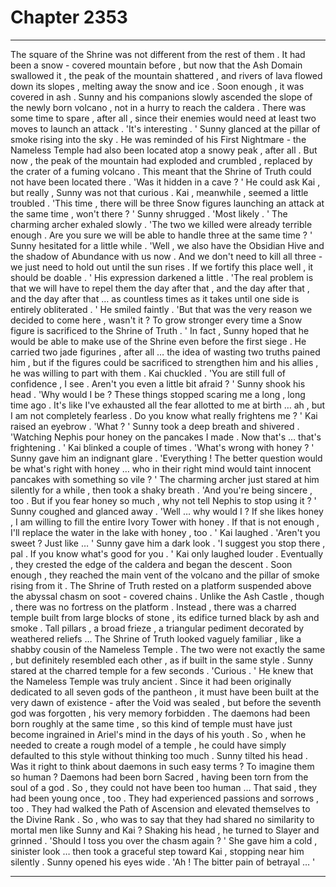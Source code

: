 
# Chapter 2353


---

The square of the Shrine was not different from the rest of them . It had been a snow - covered mountain before , but now that the Ash Domain swallowed it , the peak of the mountain shattered , and rivers of lava flowed down its slopes , melting away the snow and ice . Soon enough , it was covered in ash .
Sunny and his companions slowly ascended the slope of the newly born volcano , not in a hurry to reach the caldera . There was some time to spare , after all , since their enemies would need at least two moves to launch an attack .
'It's interesting . ' Sunny glanced at the pillar of smoke rising into the sky . He was reminded of his First Nightmare - the Nameless Temple had also been located atop a snowy peak , after all . But now , the peak of the mountain had exploded and crumbled , replaced by the crater of a fuming volcano . This meant that the Shrine of Truth could not have been located there .
'Was it hidden in a cave ? ' He could ask Kai , but really , Sunny was not that curious . Kai , meanwhile , seemed a little troubled .
'This time , there will be three Snow figures launching an attack at the same time , won't there ? ' Sunny shrugged . 'Most likely . '
The charming archer exhaled slowly . 'The two we killed were already terrible enough . Are you sure we will be able to handle three at the same time ? '
Sunny hesitated for a little while . 'Well , we also have the Obsidian Hive and the shadow of Abundance with us now . And we don't need to kill all three - we just need to hold out until the sun rises . If we fortify this place well , it should be doable . ' His expression darkened a little . 'The real problem is that we will have to repel them the day after that , and the day after that , and the day after that … as countless times as it takes until one side is entirely obliterated . ' He smiled faintly . 'But that was the very reason we decided to come here , wasn't it ? To grow stronger every time a Snow figure is sacrificed to the Shrine of Truth . '
In fact , Sunny hoped that he would be able to make use of the Shrine even before the first siege . He carried two jade figurines , after all … the idea of wasting two truths pained him , but if the figures could be sacrificed to strengthen him and his allies , he was willing to part with them . Kai chuckled . 'You are still full of confidence , I see . Aren't you even a little bit afraid ? '
Sunny shook his head . 'Why would I be ? These things stopped scaring me a long , long time ago . It's like I've exhausted all the fear allotted to me at birth … ah , but I am not completely fearless . Do you know what really frightens me ? '
Kai raised an eyebrow . 'What ? '
Sunny took a deep breath and shivered . 'Watching Nephis pour honey on the pancakes I made . Now that's … that's frightening . '
Kai blinked a couple of times . 'What's wrong with honey ? '
Sunny gave him an indignant glare . 'Everything ! The better question would be what's right with honey … who in their right mind would taint innocent pancakes with something so vile ? '
The charming archer just stared at him silently for a while , then took a shaky breath . 'And you're being sincere , too . But if you fear honey so much , why not tell Nephis to stop using it ? '
Sunny coughed and glanced away . 'Well … why would I ? If she likes honey , I am willing to fill the entire Ivory Tower with honey . If that is not enough , I'll replace the water in the lake with honey , too . '
Kai laughed . 'Aren't you sweet ? Just like … ' Sunny gave him a dark look . 'I suggest you stop there , pal . If you know what's good for you . ' Kai only laughed louder .
Eventually , they crested the edge of the caldera and began the descent . Soon enough , they reached the main vent of the volcano and the pillar of smoke rising from it .
The Shrine of Truth rested on a platform suspended above the abyssal chasm on soot - covered chains . Unlike the Ash Castle , though , there was no fortress on the platform . Instead , there was a charred temple built from large blocks of stone , its edifice turned black by ash and smoke . Tall pillars , a broad frieze , a triangular pediment decorated by weathered reliefs … The Shrine of Truth looked vaguely familiar , like a shabby cousin of the Nameless Temple . The two were not exactly the same , but definitely resembled each other , as if built in the same style .
Sunny stared at the charred temple for a few seconds . 'Curious . '
He knew that the Nameless Temple was truly ancient . Since it had been originally dedicated to all seven gods of the pantheon , it must have been built at the very dawn of existence - after the Void was sealed , but before the seventh god was forgotten , his very memory forbidden . The daemons had been born roughly at the same time , so this kind of temple must have just become ingrained in Ariel's mind in the days of his youth . So , when he needed to create a rough model of a temple , he could have simply defaulted to this style without thinking too much .
Sunny tilted his head . Was it right to think about daemons in such easy terms ? To imagine them so human ?
Daemons had been born Sacred , having been torn from the soul of a god . So , they could not have been too human … That said , they had been young once , too . They had experienced passions and sorrows , too . They had walked the Path of Ascension and elevated themselves to the Divine Rank .
So , who was to say that they had shared no similarity to mortal men like Sunny and Kai ? Shaking his head , he turned to Slayer and grinned . 'Should I toss you over the chasm again ? '
She gave him a cold , sinister look … then took a graceful step toward Kai , stopping near him silently . Sunny opened his eyes wide . 'Ah ! The bitter pain of betrayal … '

---

